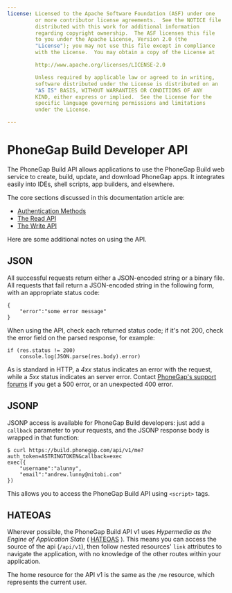 ```yaml
---
license: Licensed to the Apache Software Foundation (ASF) under one
         or more contributor license agreements.  See the NOTICE file
         distributed with this work for additional information
         regarding copyright ownership.  The ASF licenses this file
         to you under the Apache License, Version 2.0 (the
         "License"); you may not use this file except in compliance
         with the License.  You may obtain a copy of the License at

         http://www.apache.org/licenses/LICENSE-2.0

         Unless required by applicable law or agreed to in writing,
         software distributed under the License is distributed on an
         "AS IS" BASIS, WITHOUT WARRANTIES OR CONDITIONS OF ANY
         KIND, either express or implied.  See the License for the
         specific language governing permissions and limitations
         under the License.

---
```


# PhoneGap Build Developer API

The PhoneGap Build API allows applications to use the PhoneGap Build web service to create, build, update, and download PhoneGap apps. It integrates easily into IDEs, shell scripts, app builders, and elsewhere.

The core sections discussed in this documentation article are:

* [Authentication Methods](developer_api_oauth.md.html)
* [The Read API](developer_api_read.md.html)
* [The Write API](developer_api_write.md.html)

Here are some additional notes on using the API.

## JSON

All successful requests return either a JSON-encoded string or a binary file. All requests that fail return a JSON-encoded string in the following form, with an appropriate status code:

    {
        "error":"some error message"
    }

When using the API, check each returned status code; if it's not 200, check the error field on the parsed response, for example:

    if (res.status != 200)
        console.log(JSON.parse(res.body).error)

As is standard in HTTP, a _4xx_ status indicates an error with the request, while a _5xx_ status indicates an server error. Contact
  <a href="http://community.phonegap.com" target="_blank">PhoneGap's support forums</a>
if you get a 500 error, or an unexpected 400 error.

## JSONP

JSONP access is available for PhoneGap Build developers: just add a `callback` parameter to your requests, and the JSONP response body is wrapped in that function:

    $ curl https://build.phonegap.com/api/v1/me?auth_token=ASTRINGTOKEN&callback=exec
    exec({
        "username":"alunny",
        "email":"andrew.lunny@nitobi.com"
    })

This allows you to access the PhoneGap Build API using `<script>` tags.

## HATEOAS

Wherever possible, the PhoneGap Build API v1 uses _Hypermedia as the Engine of Application State_ (
  <a href="http://en.wikipedia.org/wiki/HATEOAS" target="_blank">HATEOAS</a>
).  This means you can access the source of the api (`/api/v1`), then follow nested resources' `link` attributes to navigate the application, with no knowledge of the other routes within your application.

The home resource for the API v1 is the same as the `/me` resource, which represents the current user.
